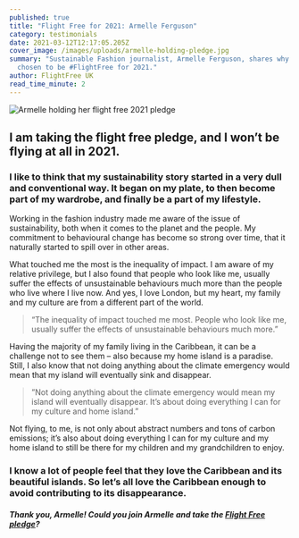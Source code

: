 ```yaml
---
published: true
title: "Flight Free for 2021: Armelle Ferguson"
category: testimonials
date: 2021-03-12T12:17:05.205Z
cover_image: /images/uploads/armelle-holding-pledge.jpg
summary: "Sustainable Fashion journalist, Armelle Ferguson, shares why she has
  chosen to be #FlightFree for 2021."
author: FlightFree UK
read_time_minute: 2
---
```

![Armelle holding her flight free 2021 pledge](/images/uploads/5829b0d1-3629-4dd2-a706-bff6374b4a09.jpeg)

## I am taking the flight free pledge, and I won’t be flying at all in 2021.

### I like to think that my sustainability story started in a very dull and conventional way. It began on my plate, to then become part of my wardrobe, and finally be a part of my lifestyle.

Working in the fashion industry made me aware of the issue of sustainability, both when it comes to the planet and the people. My commitment to behavioural change has become so strong over time, that it naturally started to spill over in other areas.

What touched me the most is the inequality of impact. I am aware of my relative privilege, but I also found that people who look like me, usually suffer the effects of unsustainable behaviours much more than the people who live where I live now. And yes, I love London, but my heart, my family and my culture are from a different part of the world.

> “The inequality of impact touched me most. People who look like me, usually suffer the effects of unsustainable behaviours much more.”

Having the majority of my family living in the Caribbean, it can be a challenge not to see them – also because my home island is a paradise. Still, I also know that not doing anything about the climate emergency would mean that my island will eventually sink and disappear.

> ”Not doing anything about the climate emergency would mean my island will eventually disappear. It’s about doing everything I can for my culture and home island.”

Not flying, to me, is not only about abstract numbers and tons of carbon emissions; it’s also about doing everything I can for my culture and my home island to still be there for my children and my grandchildren to enjoy.

### I know a lot of people feel that they love the Caribbean and its beautiful islands. So let’s all love the Caribbean enough to avoid contributing to its disappearance.

#### *Thank you, Armelle! Could you join Armelle and take the [Flight Free pledge](/take_action/)?*